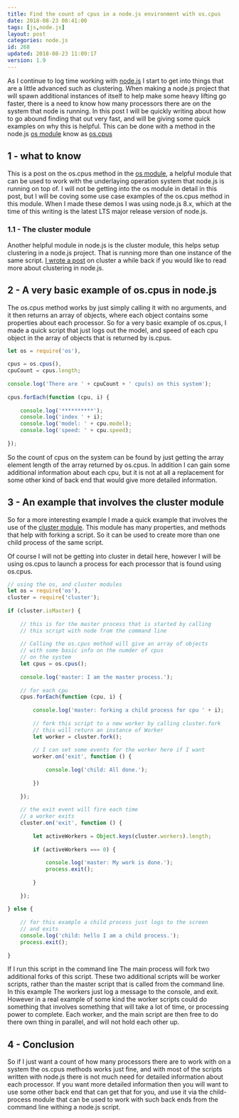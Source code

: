 ```yaml
---
title: Find the count of cpus in a node.js environment with os.cpus
date: 2018-08-23 08:41:00
tags: [js,node.js]
layout: post
categories: node.js
id: 268
updated: 2018-08-23 11:09:17
version: 1.9
---
```


As I continue to log time working with [node.js](https://nodejs.org/en/) I start to get into things that are a little advanced such as clustering. When making a node.js project that will spawn additional instances of itself to help make some heavy lifting go faster, there is a need to know how many processors there are on the system that node is running. In this post I will be quickly writing about how to go abound finding that out very fast, and will be giving some quick examples on why this is helpful. This can be done with a method in the node.js [os module](https://nodejs.org/docs/latest-v8.x/api/os.html) know as [os.cpus](https://nodejs.org/docs/latest-v8.x/api/os.html#os_os_cpus)

<!-- more -->

## 1 - what to know

This is a post on the os.cpus method in the [os module](https://nodejs.org/docs/latest-v8.x/api/os.html), a helpful module that can be used to work with the underlaying operation system that node.js is running on top of. I will not be getting into the os module in detail in this post, but I will be coving some use case examples of the os.cpus method in this module. When I made these demos I was using node.js 8.x, which at the time of this writing is the latest LTS major release version of node.js.

### 1.1 - The cluster module

Another helpful module in node.js is the cluster module, this helps setup clustering in a node.js project. That is running more than one instance of the same script. [I wrote a post](/2018/01/18/nodejs-cluster/) on cluster a while back if you would like to read more about clustering in node.js.

## 2 - A very basic example of os.cpus in node.js

The os.cpus method works by just simply calling it with no arguments, and it then returns an array of objects, where each object contains some properties about each processor. So for a very basic example of os.cpus, I made a quick script that just logs out the model, and speed of each cpu object in the array of objects that is returned by is.cpus.

```js
let os = require('os'),
 
cpus = os.cpus(),
cpuCount = cpus.length;
 
console.log('There are ' + cpuCount + ' cpu(s) on this system');
 
cpus.forEach(function (cpu, i) {
 
    console.log('**********');
    console.log('index ' + i);
    console.log('model: ' + cpu.model);
    console.log('speed: ' + cpu.speed);
 
});
```

So the count of cpus on the system can be found by just getting the array element length of the array returned by os.cpus. In addition I can gain some additional information about each cpu, but it is not at all a replacement for some other kind of back end that would give more detailed information.

## 3 - An example that involves the cluster module

So for a more interesting example I made a quick example that involves the use of the [cluster module](/2018/01/18/nodejs-cluster/). This module has many properties, and methods that help with forking a script. So it can be used to create more than one child process of the same script.

Of course I will not be getting into cluster in detail here, however I will be using os.cpus to launch a process for each processor that is found using os.cpus.

```js
// using the os, and cluster modules
let os = require('os'),
cluster = require('cluster');
 
if (cluster.isMaster) {
 
    // this is for the master process that is started by calling
    // this script with node from the command line
 
    // Calling the os.cpus method will give an array of objects
    // with some basic info on the numder of cpus
    // on the system
    let cpus = os.cpus();
 
    console.log('master: I am the master process.');
 
    // for each cpu
    cpus.forEach(function (cpu, i) {
 
        console.log('master: forking a child process for cpu ' + i);
 
        // fork this script to a new worker by calling cluster.fork
        // this will return an instance of Worker
        let worker = cluster.fork();
 
        // I can set some events for the worker here if I want
        worker.on('exit', function () {
 
            console.log('child: All done.');
 
        })
 
    });
 
    // the exit event will fire each time
    // a worker exits
    cluster.on('exit', function () {
 
        let activeWorkers = Object.keys(cluster.workers).length;
 
        if (activeWorkers === 0) {
 
            console.log('master: My work is done.');
            process.exit();
 
        }
 
    });
 
} else {
 
    // for this example a child process just logs to the screen
    // and exits
    console.log('child: hello I am a child process.');
    process.exit();
 
}
```

If I run this script in the command line The main process will fork two additional forks of this script. These two additional scripts will be worker scripts, rather than the master script that is called from the command line. In this example The workers just log a message to the console, and exit. However in a real example of some kind the worker scripts could do something that involves something that will take a lot of time, or processing power to complete. Each worker, and the main script are then free to do there own thing in parallel, and will not hold each other up.

## 4 - Conclusion

So if I just want a count of how many processors there are to work with on a system the os.cpus methods works just fine, and with most of the scripts written with node.js there is not much need for detailed information about each processor. If you want more detailed information then you will want to use some other back end that can get that for you, and use it via the child-process module that can be used to work with such back ends from the command line withing a node.js script.